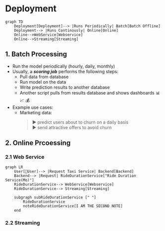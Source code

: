 # Deployment

```mermaid
graph TD
    Deployment[Deployment]--> |Runs Periodically| Batch[Batch Offline]
    Deployment--> |Runs Continously| Online[Online]
    Online-->WebService[Webservice]
    Online-->Streaming[Streaming]
```

## 1. Batch Processing
- Run the model periodically (hourly, daily, monthly)
- Usually, a ***scoring job*** performs the following steps:
    - Pull data from database
    - Run model on the data
    - Write prediction results to another database
    - Another script pulls from results database and shows dashboards 📊 📈 💰 
- Example use cases:
    - Marketing data:
        >▶️ predict users about to churn on a daily basis<br>
        >▶️ send attractive offers to avoid churn

## 2. Online Prcoessing
### 2.1 Web Service
```mermaid
graph LR
    User[👩User]--> |Request Taxi Service| Backend[Backend]
    Backend--> |Request| RideDurationService["Ride Duration Service(Mo)"]    
    RideDurationService--> WebService[Webservice]
    RideDurationService--> Streaming[Streaming]

    subgraph subRideDurationService [" "]
        RideDurationService
        noteRideDurationService[I AM THE SECOND NOTE]
    end
```


### 2.2 Streaming


